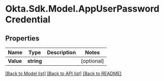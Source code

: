 # Okta.Sdk.Model.AppUserPasswordCredential

## Properties

Name | Type | Description | Notes
------------ | ------------- | ------------- | -------------
**Value** | **string** |  | [optional] 

[[Back to Model list]](../README.md#documentation-for-models) [[Back to API list]](../README.md#documentation-for-api-endpoints) [[Back to README]](../README.md)

